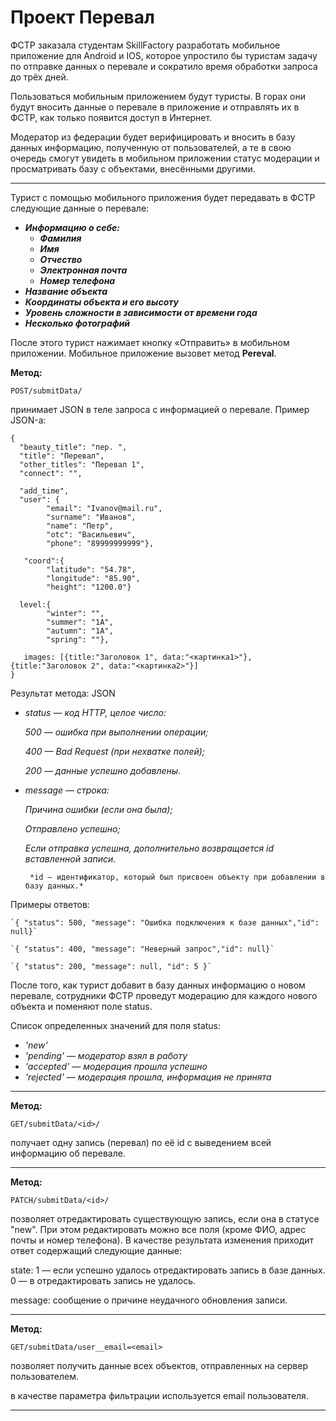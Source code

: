 # Проект Перевал

ФСТР заказала студентам SkillFactory разработать мобильное приложение для Android и IOS, которое упростило бы туристам
задачу по отправке данных о перевале и сократило время обработки запроса до трёх дней.

Пользоваться мобильным приложением будут туристы. В горах они будут вносить данные о перевале в приложение и отправлять
их в ФСТР, как только появится доступ в Интернет.

Модератор из федерации будет верифицировать и вносить в базу данных информацию, полученную от пользователей, а те в свою
очередь смогут увидеть в мобильном приложении статус модерации и просматривать базу с объектами, внесёнными другими.

___

Турист с помощью мобильного приложения будет передавать в ФСТР следующие данные о перевале:

+ ***Информацию о себе:***
    + ***Фамилия***
    + ***Имя***
    + ***Отчество***
    + ***Электронная почта***
    + ***Номер телефона***
+ ***Название объекта***
+ ***Координаты объекта и его высоту***
+ ***Уровень сложности в зависимости от времени года***
+ ***Несколько фотографий***

После этого турист нажимает кнопку «Отправить» в мобильном приложении. Мобильное приложение вызовет метод **Pereval**.

**Метод:**

```
POST/submitData/
```

принимает JSON в теле запроса с информацией о перевале. Пример JSON-а:

```
{
  "beauty_title": "пер. ",
  "title": "Перевал",
  "other_titles": "Перевал 1",
  "connect": "",
 
  "add_time",
  "user": {
        "email": "Ivanov@mail.ru", 		
        "surname": "Иванов",
        "name": "Петр",
        "otc": "Васильевич",
        "phone": "89999999999"}, 
 
   "coord":{
        "latitude": "54.78",
        "longitude": "85.90",
        "height": "1200.0"}
 
  level:{
        "winter": "",
        "summer": "1А",
        "autumn": "1А",
        "spring": ""},
 
   images: [{title:"Заголовок 1", data:"<картинка1>"}, {title:"Заголовок 2", data:"<картинка2>"}]
}
```

Результат метода: JSON

+ *status — код HTTP, целое число:*

  *500 — ошибка при выполнении операции;*

  *400 — Bad Request (при нехватке полей);*

  *200 — данные успешно добавлены.*

+ *message — строка:*

  *Причина ошибки (если она была);*

  *Отправлено успешно;*

  *Если отправка успешна, дополнительно возвращается id вставленной записи.*

       *id — идентификатор, который был присвоен объекту при добавлении в базу данных.*

Примеры oтветов:

    `{ "status": 500, "message": "Ошибка подключения к базе данных","id": null}`

    `{ "status": 400, "message": "Неверный запрос","id": null}`

    `{ "status": 200, "message": null, "id": 5 }`

После того, как турист добавит в базу данных информацию о новом перевале, сотрудники ФСТР проведут модерацию для
каждого нового объекта и поменяют поле status.

Список определенных значений для поля status:

+ *'new'*
+ *'pending' — модератор взял в работу*
+ *'accepted' — модерация прошла успешно*
+ *'rejected' — модерация прошла, информация не принята*

______

**Метод:**

```
GET/submitData/<id>/
```

получает одну запись (перевал) по её id с выведением всей информацию об перевале.

____

**Метод:**

```
PATCH/submitData/<id>/
```

позволяет отредактировать существующую запись, если она в статусе "new". При этом редактировать можно все поля (кроме
ФИО, адрес почты и номер телефона).
В качестве результата изменения приходит ответ содержащий следующие данные:

state:
1 — если успешно удалось отредактировать запись в базе данных.
0 — в отредактировать запись не удалось.

message: сообщение о причине неудачного обновления записи.

_____

**Метод:**

```
GET/submitData/user__email=<email>
```

позволяет получить данные всех объектов, отправленных на сервер пользователем.

в качестве параметра фильтрации используется email пользователя.

______

